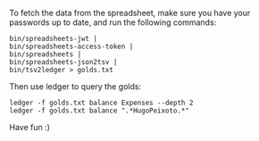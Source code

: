 To fetch the data from the spreadsheet, make sure you have your passwords up to
date, and run the following commands:

```
bin/spreadsheets-jwt |
bin/spreadsheets-access-token |
bin/spreadsheets |
bin/spreadsheets-json2tsv |
bin/tsv2ledger > golds.txt
```

Then use ledger to query the golds:

```
ledger -f golds.txt balance Expenses --depth 2
ledger -f golds.txt balance ".*HugoPeixoto.*"
```

Have fun :)
